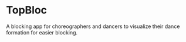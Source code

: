 # TopBloc
A blocking app for choreographers and dancers to visualize their dance formation for easier blocking.
